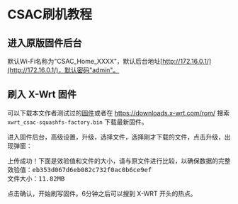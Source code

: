 # CSAC刷机教程

## 进入原版固件后台
默认Wi-Fi名称为"CSAC_Home_XXXX"，默认后台地址[http://172.16.0.1/](http://172.16.0.1/)，默认密码"admin"。

## 刷入 X-Wrt 固件
可以下载本文作者测试过的[固件](https://dl.x-wrt.com:4443/rom/x-wrt-7.0-b202001120437-ath79-generic-xwrt_csac-squashfs-factory.bin)或者在 https://downloads.x-wrt.com/rom/ 搜索 <code>xwrt_csac-squashfs-factory.bin</code> 下载最新固件。

进入固件后台，高级设置，升级，选择文件，选择刚才下载的文件，点击升级，出现弹窗：

<pre>
上传成功！下面是效验值和文件的大小，请与原文件进行比较，以确保数据的完整性。点击“确定”，
效验值：eb353d067d6eb082c732f0ac0b6ce9ef
文件大小：11.82MB
</pre>

点击确认，开始刷写固件。6分钟之后可以搜到 X-WRT 开头的热点。

